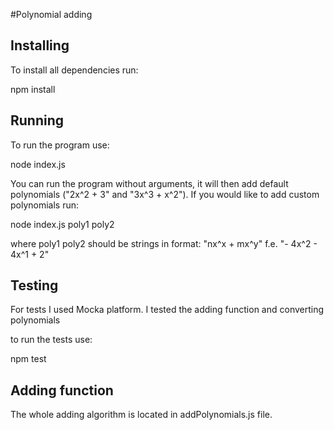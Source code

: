 #Polynomial adding

## Installing

To install all dependencies run:

npm install

## Running

To run the program use:

node index.js

You can run the program without arguments, it will then add default polynomials ("2x^2 + 3" and "3x^3 + x^2").
If you would like to add custom polynomials run:

node index.js poly1 poly2

where poly1 poly2 should be strings in format: "nx^x + mx^y" f.e. "- 4x^2 - 4x^1 + 2"

## Testing

For tests I used Mocka platform. I tested the adding function and converting polynomials

to run the tests use:

npm test

## Adding function

The whole adding algorithm is located in addPolynomials.js file.
